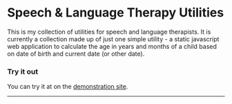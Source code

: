 # Speech & Language Therapy Utilities

This is my collection of utilities for speech and language therapists. It is currently a collection made up of just one simple utility - a static javascript web application to calculate the age in years and months of a child based on date of birth and current date (or other date).

### Try it out
You can try it at on the [demonstration site](http://sltutils.jit.su/datecalc).
***